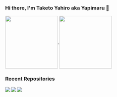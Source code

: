 ### Hi there, I'm Taketo Yahiro aka Yapimaru 👋

<a href="https://github.com/taketo-eng">
  <img align="center" height="170px" src="https://github-readme-stats.vercel.app/api?username=taketo-eng&show_icons=true&theme=algolia" />
</a>

<a href="https://github.com/taketo-eng">
  <img align="center" height="170px" src="https://github-readme-stats.vercel.app/api/top-langs/?username=taketo-eng&layout=compact&theme=algolia" />
</a>

<br/>

### Recent Repositories  
<a href="https://github.com/taketo-eng/websocket-chat">
  <img align="left" src="https://github-readme-stats.vercel.app/api/pin/?username=taketo-eng&repo=websocket-chat&theme=react" />
</a>
<a href="https://github.com/taketo-eng/stable-diffusion-generator-app">
  <img align="left" src="https://github-readme-stats.vercel.app/api/pin/?username=taketo-eng&repo=stable-diffusion-generator-app&theme=react" />
</a>
<a href="https://github.com/taketo-eng/Umeya-website">
  <img align="left" src="https://github-readme-stats.vercel.app/api/pin/?username=taketo-eng&repo=Umeya-website&theme=react" />
</a>
